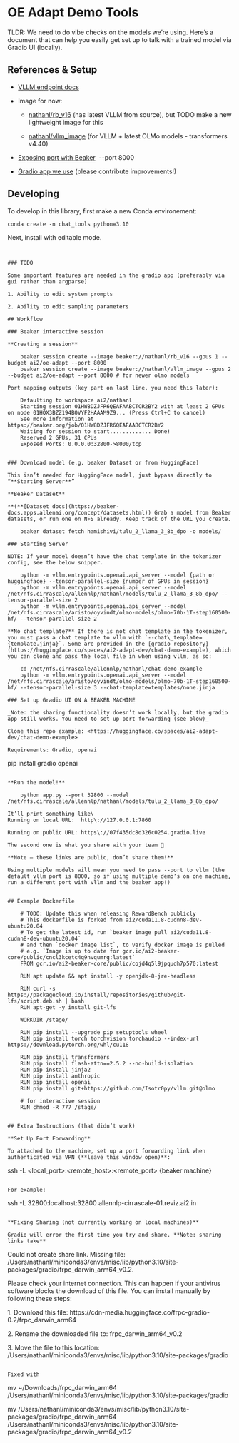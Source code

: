 
# OE Adapt Demo Tools

TLDR: We need to do vibe checks on the models we’re using. Here’s a document that can help you easily get set up to talk with a trained model via Gradio UI (locally).

## References & Setup

- [VLLM endpoint docs](https://docs.vllm.ai/en/latest/getting_started/quickstart.html) 

- Image for now: 

  - [nathanl/rb\_v16](https://beaker.org/im/01HW5Y0TXPAHCGTMH8MTA14QKH/details) (has latest VLLM from source), but TODO make a new lightweight image for this

  - [nathanl/vllm\_image](https://beaker.org/im/01HW8PSRJ9CHVG8HMV5RESK265/details) (for VLLM + latest OLMo models - transformers v4.40)

- [Exposing port with Beaker](https://beaker-docs.apps.allenai.org/interactive/configuration.html#exposing-ports)  --port 8000

- [Gradio app we use](https://huggingface.co/spaces/ai2-adapt-dev/chat-demo-example) (please contribute improvements!)


## Developing

To develop in this library, first make a new Conda environement:
```
conda create -n chat_tools python=3.10
```
Next, install with editable mode.
```


### TODO

Some important features are needed in the gradio app (preferably via gui rather than argparse)

1. Ability to edit system prompts

2. Ability to edit sampling parameters

## Workflow

### Beaker interactive session

**Creating a session**

    beaker session create --image beaker://nathanl/rb_v16 --gpus 1 --budget ai2/oe-adapt --port 8000
    beaker session create --image beaker://nathanl/vllm_image --gpus 2 --budget ai2/oe-adapt --port 8000 # for newer olmo models

Port mapping outputs (key part on last line, you need this later):

    Defaulting to workspace ai2/nathanl
    Starting session 01HW8DZJFR6QEAFAABCTCR2BY2 with at least 2 GPUs on node 01HQX3BZZ194B0VYF2HAAAM9Z9... (Press Ctrl+C to cancel)
    See more information at https://beaker.org/job/01HW8DZJFR6QEAFAABCTCR2BY2
    Waiting for session to start............. Done!
    Reserved 2 GPUs, 31 CPUs
    Exposed Ports: 0.0.0.0:32800->8000/tcp


### Download model (e.g. beaker Dataset or from HuggingFace)

This isn’t needed for HuggingFace model, just bypass directly to “**Starting Server**”

**Beaker Dataset**

**(**[Dataset docs](https://beaker-docs.apps.allenai.org/concept/datasets.html)) Grab a model from Beaker datasets, or run one on NFS already. Keep track of the URL you create.

    beaker dataset fetch hamishivi/tulu_2_llama_3_8b_dpo -o models/

### Starting Server 

NOTE: If your model doesn’t have the chat template in the tokenizer config, see the below snipper.

    python -m vllm.entrypoints.openai.api_server --model {path or huggingface} --tensor-parallel-size {number of GPUs in session}
    python -m vllm.entrypoints.openai.api_server --model /net/nfs.cirrascale/allennlp/nathanl/models/tulu_2_llama_3_8b_dpo/ --tensor-parallel-size 2
    python -m vllm.entrypoints.openai.api_server --model /net/nfs.cirrascale/aristo/oyvindt/olmo-models/olmo-70b-1T-step160500-hf/ --tensor-parallel-size 2

**No chat template?** If there is not chat template in the tokenizer, you must pass a chat template to vllm with `--chat\_template={template.jinja}`. Some are provided in the [gradio repository](https://huggingface.co/spaces/ai2-adapt-dev/chat-demo-example), which you can clone and pass the local file in when using vllm, as so:

    cd /net/nfs.cirrascale/allennlp/nathanl/chat-demo-example
    python -m vllm.entrypoints.openai.api_server --model /net/nfs.cirrascale/aristo/oyvindt/olmo-models/olmo-70b-1T-step160500-hf/ --tensor-parallel-size 3 --chat-template=templates/none.jinja

### Set up Gradio UI ON A BEAKER MACHINE

_Note: the sharing functionality doesn’t work locally, but the gradio app still works. You need to set up port forwarding (see blow)_

Clone this repo example: <https://huggingface.co/spaces/ai2-adapt-dev/chat-demo-example> 

Requirements: Gradio, openai

```

pip install gradio openai

```

**Run the model!**

    python app.py --port 32800 --model /net/nfs.cirrascale/allennlp/nathanl/models/tulu_2_llama_3_8b_dpo/

It’ll print something like\
Running on local URL:  http\://127.0.0.1:7860

Running on public URL: https\://07f435dc8d326c0254.gradio.live

The second one is what you share with your team 🙂

**Note – these links are public, don’t share them!**

Using multiple models will mean you need to pass --port to vllm (the default vllm port is 8000, so if using multiple demo’s on one machine, run a different port with vllm and the beaker app!)


## Example Dockerfile

    # TODO: Update this when releasing RewardBench publicly
    # This dockerfile is forked from ai2/cuda11.8-cudnn8-dev-ubuntu20.04
    # To get the latest id, run `beaker image pull ai2/cuda11.8-cudnn8-dev-ubuntu20.04`
    # and then `docker image list`, to verify docker image is pulled
    # e.g. `Image is up to date for gcr.io/ai2-beaker-core/public/cncl3kcetc4q9nvqumrg:latest`
    FROM gcr.io/ai2-beaker-core/public/cojd4q5l9jpqudh7p570:latest

    RUN apt update && apt install -y openjdk-8-jre-headless

    RUN curl -s https://packagecloud.io/install/repositories/github/git-lfs/script.deb.sh | bash
    RUN apt-get -y install git-lfs

    WORKDIR /stage/

    RUN pip install --upgrade pip setuptools wheel
    RUN pip install torch torchvision torchaudio --index-url https://download.pytorch.org/whl/cu118

    RUN pip install transformers
    RUN pip install flash-attn==2.5.2 --no-build-isolation
    RUN pip install jinja2 
    RUN pip install anthropic
    RUN pip install openai
    RUN pip install git+https://github.com/Isotr0py/vllm.git@olmo

    # for interactive session
    RUN chmod -R 777 /stage/


## Extra Instructions (that didn’t work)

**Set Up Port Forwarding**

To attached to the machine, set up a port forwarding link when authenticated via VPN (**leave this window open)**:

```

ssh -L \<local\_port>:\<remote\_host>:\<remote\_port> {beaker machine}

```

For example:

```

ssh -L 32800:localhost:32800 allennlp-cirrascale-01.reviz.ai2.in

```

**Fixing Sharing (not currently working on local machines)**

Gradio will error the first time you try and share. **Note: sharing links take**

```

Could not create share link. Missing file: /Users/nathanl/miniconda3/envs/misc/lib/python3.10/site-packages/gradio/frpc\_darwin\_arm64\_v0.2. 

Please check your internet connection. This can happen if your antivirus software blocks the download of this file. You can install manually by following these steps: 

1\. Download this file: https\://cdn-media.huggingface.co/frpc-gradio-0.2/frpc\_darwin\_arm64

2\. Rename the downloaded file to: frpc\_darwin\_arm64\_v0.2

3\. Move the file to this location: /Users/nathanl/miniconda3/envs/misc/lib/python3.10/site-packages/gradio

```

Fixed with

```

mv \~/Downloads/frpc\_darwin\_arm64 /Users/nathanl/miniconda3/envs/misc/lib/python3.10/site-packages/gradio

mv /Users/nathanl/miniconda3/envs/misc/lib/python3.10/site-packages/gradio/frpc\_darwin\_arm64 /Users/nathanl/miniconda3/envs/misc/lib/python3.10/site-packages/gradio/frpc\_darwin\_arm64\_v0.2 

```
